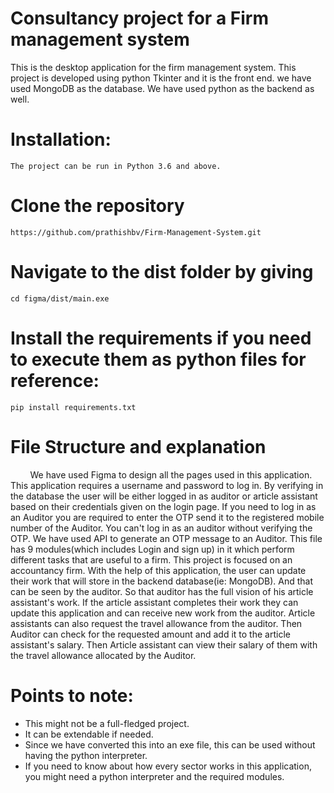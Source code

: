 # Consultancy project for a Firm management system

This is the desktop application for the firm management system. This project is developed using python Tkinter and it is the front end. we have used MongoDB as the database. We have used python as the backend as well. 

# Installation:
	The project can be run in Python 3.6 and above.
	
# Clone the repository
```
https://github.com/prathishbv/Firm-Management-System.git
```

# Navigate to the dist folder by giving
```
cd figma/dist/main.exe
```

# Install the requirements if you need to  execute them as python files for reference:
```
pip install requirements.txt
```

# File Structure and explanation 
&nbsp;&nbsp;&nbsp;&nbsp;&nbsp;&nbsp;&nbsp;&nbsp;We have used Figma to design all the pages used in this application. This application requires a username and password to log in. By verifying in the database the user will be either logged in as auditor or article assistant based on their credentials given on the login page. If you need to log in as an Auditor you are required to enter the OTP send it to the registered mobile number of the Auditor. You can't log in as an auditor without verifying the OTP. We have used API to generate an OTP message to an Auditor. This file has 9 modules(which includes Login and sign up) in it which perform different tasks that are useful to a firm. This project is focused on an accountancy firm. With the help of this application, the user can update their work that will store in the backend database(ie: MongoDB). And that can be seen by the auditor. So that auditor has the full vision of his article assistant's work. If the article assistant completes their work they can update this application and can receive new work from the auditor. Article assistants can also request the travel allowance from the auditor. Then Auditor can check for the requested amount and add it to the article assistant's salary. Then Article assistant can view their salary of them with the travel allowance allocated by the Auditor.


# Points to note:
- This might not be a full-fledged project.
- It can be extendable if needed.
- Since we have converted this into an exe file, this can be used without having the python interpreter.
- If you need to know about how every sector works in this application, you might need a python interpreter and the required modules.


